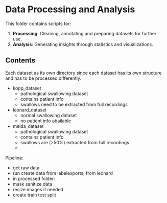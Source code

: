 # Data Processing and Analysis

This folder contains scripts for:
1. **Processing**: Cleaning, annotating and preparing datasets for further use.
2. **Analysis**: Generating insights through statistics and visualizations.

## Contents
Each dataset as its own directory since each dataset has its own structure and has to be processed differently.

- kopp_dataset
  - pathological swallowing dataset
  - contains patient info
  - swallows need to be extracted from full recordings
- leonard_dataset
  - normal swallowing dataset
  - no patient info abailable
- melda_dataset
   - pathological swallowing dataset
   - contains patient info
   - swallows are (>50%) extracted from full recordings
   - 


Pipeline:
- get raw data
- run create data from labelexports, from leonard
- in processed folder:
- mask sanitize data
- resize images if needed
- create train test split